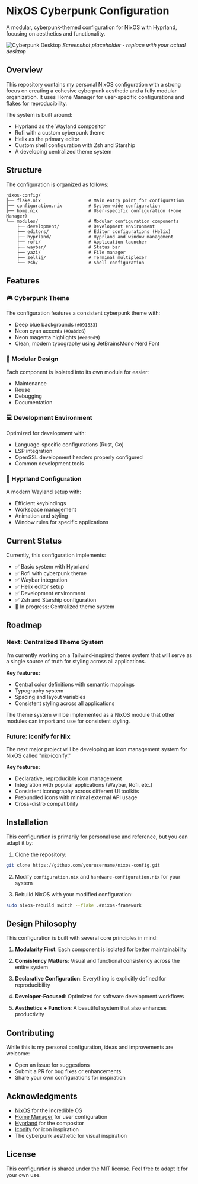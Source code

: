 
# NixOS Cyberpunk Configuration

A modular, cyberpunk-themed configuration for NixOS with Hyprland, focusing on aesthetics and functionality.

![Cyberpunk Desktop](https://raw.githubusercontent.com/user/repo/main/screenshots/desktop.png)
*Screenshot placeholder - replace with your actual desktop*

## Overview

This repository contains my personal NixOS configuration with a strong focus on creating a cohesive cyberpunk aesthetic and a fully modular organization. It uses Home Manager for user-specific configurations and flakes for reproducibility.

The system is built around:
- Hyprland as the Wayland compositor
- Rofi with a custom cyberpunk theme
- Helix as the primary editor
- Custom shell configuration with Zsh and Starship
- A developing centralized theme system

## Structure

The configuration is organized as follows:

```
nixos-config/
├── flake.nix                  # Main entry point for configuration
├── configuration.nix          # System-wide configuration
├── home.nix                   # User-specific configuration (Home Manager)
└── modules/                   # Modular configuration components
    ├── development/           # Development environment
    ├── editors/               # Editor configurations (Helix)
    ├── hyprland/              # Hyprland and window management
    ├── rofi/                  # Application launcher
    ├── waybar/                # Status bar
    ├── yazi/                  # File manager
    ├── zellij/                # Terminal multiplexer
    └── zsh/                   # Shell configuration
```

## Features

### 🎮 Cyberpunk Theme

The configuration features a consistent cyberpunk theme with:
- Deep blue backgrounds (`#091833`)
- Neon cyan accents (`#0abdc6`)
- Neon magenta highlights (`#ea00d9`)
- Clean, modern typography using JetBrainsMono Nerd Font

### 🧩 Modular Design

Each component is isolated into its own module for easier:
- Maintenance
- Reuse
- Debugging
- Documentation

### 💻 Development Environment

Optimized for development with:
- Language-specific configurations (Rust, Go)
- LSP integration
- OpenSSL development headers properly configured
- Common development tools

### 🚀 Hyprland Configuration

A modern Wayland setup with:
- Efficient keybindings
- Workspace management
- Animation and styling
- Window rules for specific applications

## Current Status

Currently, this configuration implements:
- ✅ Basic system with Hyprland
- ✅ Rofi with cyberpunk theme
- ✅ Waybar integration
- ✅ Helix editor setup
- ✅ Development environment
- ✅ Zsh and Starship configuration
- 🔄 In progress: Centralized theme system

## Roadmap

### Next: Centralized Theme System

I'm currently working on a Tailwind-inspired theme system that will serve as a single source of truth for styling across all applications.

**Key features:**
- Central color definitions with semantic mappings
- Typography system
- Spacing and layout variables
- Consistent styling across all applications

The theme system will be implemented as a NixOS module that other modules can import and use for consistent styling.

### Future: Iconify for Nix

The next major project will be developing an icon management system for NixOS called "nix-iconify."

**Key features:**
- Declarative, reproducible icon management
- Integration with popular applications (Waybar, Rofi, etc.)
- Consistent iconography across different UI toolkits
- Prebundled icons with minimal external API usage
- Cross-distro compatibility

## Installation

This configuration is primarily for personal use and reference, but you can adapt it by:

1. Clone the repository:
```bash
git clone https://github.com/yourusername/nixos-config.git
```

2. Modify `configuration.nix` and `hardware-configuration.nix` for your system

3. Rebuild NixOS with your modified configuration:
```bash
sudo nixos-rebuild switch --flake .#nixos-framework
```

## Design Philosophy

This configuration is built with several core principles in mind:

1. **Modularity First**: Each component is isolated for better maintainability

2. **Consistency Matters**: Visual and functional consistency across the entire system

3. **Declarative Configuration**: Everything is explicitly defined for reproducibility

4. **Developer-Focused**: Optimized for software development workflows

5. **Aesthetics + Function**: A beautiful system that also enhances productivity

## Contributing

While this is my personal configuration, ideas and improvements are welcome:

- Open an issue for suggestions
- Submit a PR for bug fixes or enhancements
- Share your own configurations for inspiration

## Acknowledgments

- [NixOS](https://nixos.org/) for the incredible OS
- [Home Manager](https://github.com/nix-community/home-manager) for user configuration
- [Hyprland](https://hyprland.org/) for the compositor
- [Iconify](https://iconify.design/) for icon inspiration
- The cyberpunk aesthetic for visual inspiration

## License

This configuration is shared under the MIT license. Feel free to adapt it for your own use.
